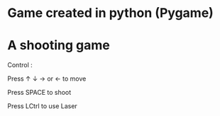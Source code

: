 # Game created in python (Pygame)
# A shooting game

Control : 

Press ↑ ↓ → or ← to move

Press SPACE to shoot

Press LCtrl to use Laser

